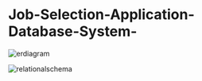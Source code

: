 # Job-Selection-Application-Database-System-

![erdiagram](https://user-images.githubusercontent.com/41292368/76100562-e6a1dc80-5fdd-11ea-8bff-4231955dc301.jpeg)

![relationalschema](https://user-images.githubusercontent.com/41292368/76100504-c96d0e00-5fdd-11ea-8cd9-cf4008fb46e4.jpg)

